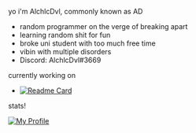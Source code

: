 yo i'm AlchlcDvl, commonly known as AD
- random programmer on the verge of breaking apart
- learning random shit for fun
- broke uni student with too much free time
- vibin with multiple disorders
- Discord: AlchlcDvl#3669

currently working on
- [![Readme Card](https://github-readme-stats.vercel.app/api/pin/?username=alchlcdvl&repo=townofusreworked)](https://github.com/AlchlcDvl/TownOfUsReworked)

stats!

[![My Profile](https://github-readme-stats.vercel.app/api?username=alchlcdvl&theme=midnight-purple&count_private=true&show_icons=true)](#)
